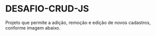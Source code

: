 # DESAFIO-CRUD-JS
Projeto que permite a adição, remoção e edição de novos cadastros, conforme imagem abaixo.
